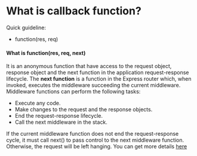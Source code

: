 # What is callback function?
Quick guideline:
* function(res, req)

#### What is function(res, req, next)
  It is an anonymous function that have access to the request object, response object and the next function in the application
  request-response lifecycle. The **next function** is a function in the Express router which, when invoked, executes the 
  middleware succeeding the current middleware.
  Middleware functions can perform the following tasks:
  
  * Execute any code.
  * Make changes to the request and the response objects.
  * End the request-response lifecycle.
  * Call the next middleware in the stack.
  
  If the current middleware function does not end the request-response cycle, it must call next() to pass control to the next
  middleware function. Otherwise, the request will be left hanging.
  You can get more details [here](https://expressjs.com/en/guide/writing-middleware.html)
